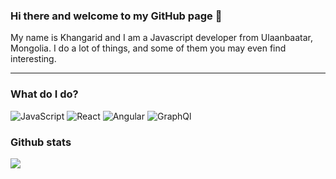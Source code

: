 ### Hi there and welcome to my GitHub page 👋

My name is Khangarid and I am a Javascript developer from Ulaanbaatar, Mongolia. I do a lot of things, and some of them you may even find interesting.

---

### What do I do?

<p>
  <img alt="JavaScript" src="https://img.shields.io/badge/JavaScript-F7DF1E?logo=javascript&logoColor=white&style=for-the-badge" />
  <img alt="React" src="https://img.shields.io/badge/React-61DAFB?logo=react&logoColor=white&style=for-the-badge" />
  <img alt="Angular" src="https://img.shields.io/badge/Angular-DD0031?logo=angular&logoColor=white&style=for-the-badge" />
  <img alt="GraphQl" src="https://img.shields.io/badge/GraphQL-E10098?logo=graphql&logoColor=white&style=for-the-badge" />
</p>

### Github stats

<img align="center" src="https://github-readme-stats.vercel.app/api?username=khangaridb&count_private=true&title_color=FD9047&icon_color=FD9047&text_color=0C2233&custom_title=Khangarid's+GitHub+Stats&show_icons=true" />
